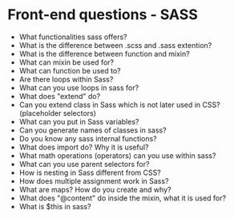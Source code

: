 # Front-end questions - SASS

* What functionalities sass offers?
* What is the difference between .scss and .sass extention?
* What is the difference between function and mixin?
* What can mixin be used for?
* What can function be used to?
* Are there loops within Sass?
* What can you use loops in sass for?
* What does "extend" do?
* Can you extend class in Sass which is not later used in CSS? (placeholder selectors)
* What can you put in Sass variables?
* Can you generate names of classes in sass?
* Do you know any sass internal functions?
* What does import do? Why it is useful?
* What math operations (operators) can you use within sass?
* What can you use parent selectors for?
* How is nesting in Sass different from CSS?
* How does multiple assignment work in Sass?
* What are maps? How do you create and why?
* What does "@content" do inside the mixin, what it is used for?
* What is $this in sass?

